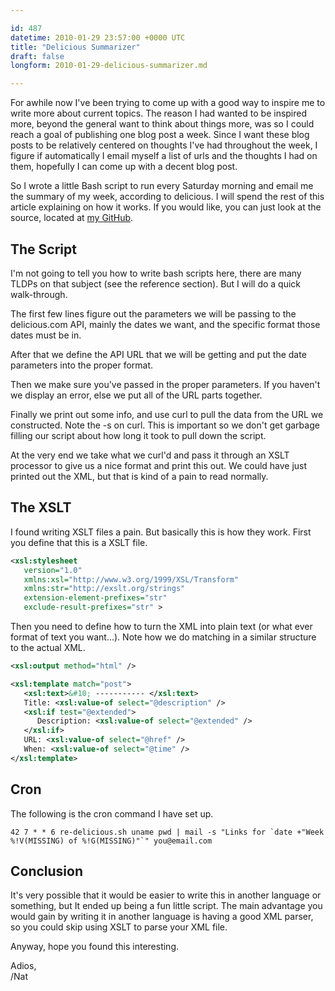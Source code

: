 ```yaml
---

id: 487
datetime: 2010-01-29 23:57:00 +0000 UTC
title: "Delicious Summarizer"
draft: false
longform: 2010-01-29-delicious-summarizer.md

---
```


For awhile now I've been trying to come up with a good way to inspire me to
write more about current topics. The reason I had wanted to be inspired more,
beyond the general want to think about things more, was so I could reach a goal
of publishing one blog post a week. Since I want these blog posts to be
relatively centered on thoughts I've had throughout the week, I figure if
automatically I email myself a list of urls and the thoughts I had on them,
hopefully I can come up with a decent blog post.

So I wrote a little Bash script to run every Saturday morning and email me the
summary of my week, according to delicious. I will spend the rest of this
article explaining on how it works. If you would like, you can just look at the
source, located at [my GitHub](http://github.com/icco/re-delicious).

## The Script

I'm not going to tell you how to write bash scripts here, there are many TLDPs
on that subject (see the reference section). But I will do a quick walk-through.

The first few lines figure out the parameters we will be passing to the
delicious.com API, mainly the dates we want, and the specific format those
dates must be in.

After that we define the API URL that we will be getting and put the date
parameters into the proper format.

Then we make sure you've passed in the proper parameters. If you haven't we
display an error, else we put all of the URL parts together.

Finally we print out some info, and use curl to pull the data from the URL we
constructed. Note the -s on curl. This is important so we don't get garbage
filling our script about how long it took to pull down the script.

At the very end we take what we curl'd and pass it through an XSLT processor to
give us a nice format and print this out. We could have just printed out the
XML, but that is kind of a pain to read normally.

## The XSLT

I found writing XSLT files a pain. But basically this is how they work. First
you define that this is a XSLT file.

```xml
<xsl:stylesheet
   version="1.0"
   xmlns:xsl="http://www.w3.org/1999/XSL/Transform"
   xmlns:str="http://exslt.org/strings"
   extension-element-prefixes="str"
   exclude-result-prefixes="str" >
```

Then you need to define how to turn the XML into plain text (or what ever
format of text you want...). Note how we do matching in a similar structure to
the actual XML.


```xml
<xsl:output method="html" />

<xsl:template match="post">
   <xsl:text>&#10; ----------- </xsl:text>
   Title: <xsl:value-of select="@description" />
   <xsl:if test="@extended">
      Description: <xsl:value-of select="@extended" />
   </xsl:if>
   URL: <xsl:value-of select="@href" />
   When: <xsl:value-of select="@time" />
</xsl:template>
```

## Cron

The following is the cron command I have set up.

```
42 7 * * 6 re-delicious.sh uname pwd | mail -s "Links for `date +"Week %!V(MISSING) of %!G(MISSING)"`" you@email.com
```

## Conclusion

It's very possible that it would be easier to write this in another language or
something, but It ended up being a fun little script. The main advantage you
would gain by writing it in another language is having a good XML parser, so
you could skip using XSLT to parse your XML file.

Anyway, hope you found this interesting.

Adios,  
/Nat 

